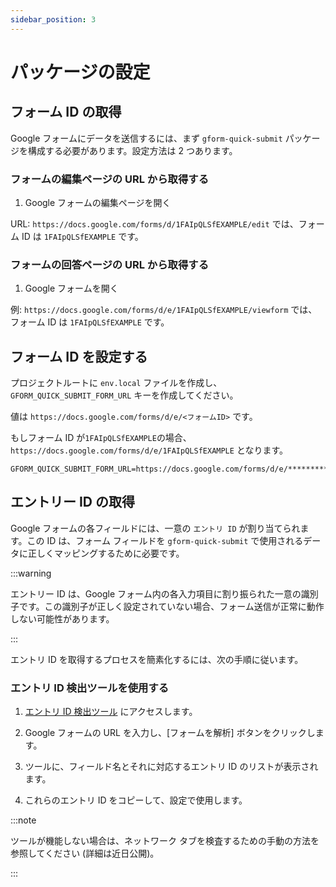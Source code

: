```yaml
---
sidebar_position: 3
---
```


# パッケージの設定

## フォーム ID の取得

Google フォームにデータを送信するには、まず `gform-quick-submit` パッケージを構成する必要があります。設定方法は 2 つあります。

### フォームの編集ページの URL から取得する

1. Google フォームの編集ページを開く

URL: `https://docs.google.com/forms/d/1FAIpQLSfEXAMPLE/edit` では、フォーム ID は `1FAIpQLSfEXAMPLE` です。

### フォームの回答ページの URL から取得する

1. Google フォームを開く

例: `https://docs.google.com/forms/d/e/1FAIpQLSfEXAMPLE/viewform` では、フォーム ID は `1FAIpQLSfEXAMPLE` です。

## フォーム ID を設定する

プロジェクトルートに `env.local` ファイルを作成し、`GFORM_QUICK_SUBMIT_FORM_URL` キーを作成してください。

値は `https://docs.google.com/forms/d/e/<フォームID>` です。

もしフォーム ID が`1FAIpQLSfEXAMPLE`の場合、`https://docs.google.com/forms/d/e/1FAIpQLSfEXAMPLE` となります。

```env
GFORM_QUICK_SUBMIT_FORM_URL=https://docs.google.com/forms/d/e/***********
```

## エントリー ID の取得

Google フォームの各フィールドには、一意の `エントリ ID` が割り当てられます。この ID は、フォーム フィールドを `gform-quick-submit` で使用されるデータに正しくマッピングするために必要です。

:::warning

エントリー ID は、Google フォーム内の各入力項目に割り振られた一意の識別子です。この識別子が正しく設定されていない場合、フォーム送信が正常に動作しない可能性があります。

:::

エントリ ID を取得するプロセスを簡素化するには、次の手順に従います。

### エントリ ID 検出ツールを使用する

1. [エントリ ID 検出ツール](https://gform-quick-submit.toakiryu.com/entriesparse) にアクセスします。

2. Google フォームの URL を入力し、[フォームを解析] ボタンをクリックします。

3. ツールに、フィールド名とそれに対応するエントリ ID のリストが表示されます。

4. これらのエントリ ID をコピーして、設定で使用します。

:::note

ツールが機能しない場合は、ネットワーク タブを検査するための手動の方法を参照してください (詳細は近日公開)。

:::
